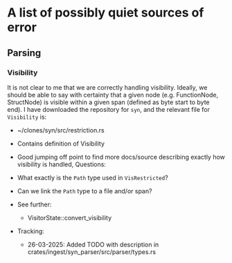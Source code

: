 # A list of possibly quiet sources of error

## Parsing

### Visibility
It is not clear to me that we are correctly handling visibility. Ideally, we
should be able to say with certainty that a given node (e.g. FunctionNode,
StructNode) is visible within a given span (defined as byte start to byte end).
I have downloaded the repository for `syn`, and the relevant file for
`Visibility` is:
 - ~/clones/syn/src/restriction.rs
 - Contains definition of Visibility
 - Good jumping off point to find more docs/source describing exactly how visibility is handled,
 Questions:
 - What exactly is the `Path` type used in `VisRestricted`?
 - Can we link the `Path` type to a file and/or span?

- See further:
  - VisitorState::convert_visibility

- Tracking:
  - 26-03-2025: Added TODO with description in crates/ingest/syn_parser/src/parser/types.rs
